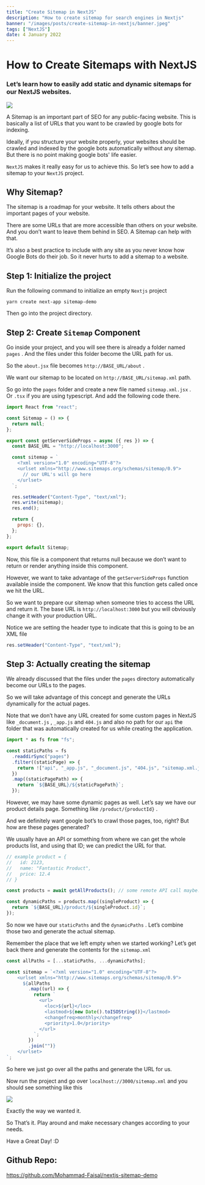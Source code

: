 ```yaml
---
title: "Create Sitemap in NextJS"
description: "How to create sitemap for search engines in Nextjs"
banner: "/images/posts/create-sitemap-in-nextjs/banner.jpeg"
tags: ["NextJS"]
date: 4 January 2022
---
```


# How to Create Sitemaps with NextJS

### Let’s learn how to easily add static and dynamic sitemaps for our NextJS websites.

![](/images/posts/create-sitemap-in-nextjs/banner.jpeg)

A Sitemap is an important part of SEO for any public-facing website. This is basically a list of URLs that you want to be crawled by google bots for indexing.

Ideally, if you structure your website properly, your websites should be crawled and indexed by the google bots automatically without any sitemap. But there is no point making google bots' life easier.

`NextJS` makes it really easy for us to achieve this. So let’s see how to add a sitemap to your `NextJS` project.

## Why Sitemap?

The sitemap is a roadmap for your website. It tells others about the important pages of your website.

There are some URLs that are more accessible than others on your website. And you don’t want to leave them behind in SEO. A Sitemap can help with that.

It’s also a best practice to include with any site as you never know how Google Bots do their job. So it never hurts to add a sitemap to a website.

## Step 1: Initialize the project

Run the following command to initialize an empty `Nextjs` project

```
yarn create next-app sitemap-demo
```

Then go into the project directory.

## Step 2: Create `Sitemap` Component

Go inside your project, and you will see there is already a folder named `pages` . And the files under this folder become the URL path for us.

So the `about.jsx` file becomes `http://BASE_URL/about` .

We want our sitemap to be located on `http://BASE_URL/sitemap.xml` path.

So go into the `pages` folder and create a new file named `sitemap.xml.jsx` . Or `.tsx` if you are using typescript. And add the following code there.

```javascript
import React from "react";

const Sitemap = () => {
  return null;
};

export const getServerSideProps = async ({ res }) => {
  const BASE_URL = "http://localhost:3000";

  const sitemap = `
    <?xml version="1.0" encoding="UTF-8"?>
    <urlset xmlns="http://www.sitemaps.org/schemas/sitemap/0.9">
      // our URL's will go here
    </urlset>
  `;

  res.setHeader("Content-Type", "text/xml");
  res.write(sitemap);
  res.end();

  return {
    props: {},
  };
};

export default Sitemap;
```

Now, this file is a component that returns null because we don’t want to return or render anything inside this component.

However, we want to take advantage of the `getServerSideProps` function available inside the component. We know that this function gets called once we hit the URL.

So we want to prepare our sitemap when someone tries to access the URL and return it. The base URL is `http://localhost:3000` but you will obviously change it with your production URL.

Notice we are setting the header type to indicate that this is going to be an XML file

```js
res.setHeader("Content-Type", "text/xml");
```

## Step 3: Actually creating the sitemap

We already discussed that the files under the `pages` directory automatically become our URLs to the pages.

So we will take advantage of this concept and generate the URLs dynamically for the actual pages.

Note that we don’t have any URL created for some custom pages in NextJS like `_document.js` , `_app.js` and `404.js` and also no path for our `api` the folder that was automatically created for us while creating the application.

```js
import * as fs from "fs";

const staticPaths = fs
  .readdirSync("pages")
  .filter((staticPage) => {
    return !["api", "_app.js", "_document.js", "404.js", "sitemap.xml.js"].includes(staticPage);
  })
  .map((staticPagePath) => {
    return `${BASE_URL}/${staticPagePath}`;
  });
```

However, we may have some dynamic pages as well. Let’s say we have our product details page. Something like `/product/{productId}` .

And we definitely want google bot’s to crawl those pages, too, right? But how are these pages generated?

We usually have an API or something from where we can get the whole products list, and using that ID; we can predict the URL for that.

```javascript
// example product = {
//   id: 2123,
//   name: "Fantastic Product",
//   price: 12.4
// }

const products = await getAllProducts(); // some remote API call maybe!

const dynamicPaths = products.map((singleProduct) => {
  return `${BASE_URL}/product/${singleProduct.id}`;
});
```

So now we have our `staticPaths` and the `dynamicPaths` . Let’s combine those two and generate the actual sitemap.

Remember the place that we left empty when we started working? Let’s get back there and generate the contents for the `sitemap.xml`

```js
const allPaths = [...staticPaths, ...dynamicPaths];

const sitemap = `<?xml version="1.0" encoding="UTF-8"?>
    <urlset xmlns="http://www.sitemaps.org/schemas/sitemap/0.9">
      ${allPaths
        .map((url) => {
          return `
            <url>
              <loc>${url}</loc>
              <lastmod>${new Date().toISOString()}</lastmod>
              <changefreq>monthly</changefreq>
              <priority>1.0</priority>
            </url>
          `;
        })
        .join("")}
    </urlset>
`;
```

So here we just go over all the paths and generate the URL for us.

Now run the project and go over `localhost://3000/sitemap.xml` and you should see something like this

![](/images/posts/create-sitemap-in-nextjs/1.png)

Exactly the way we wanted it.

So That’s it. Play around and make necessary changes according to your needs.

Have a Great Day! :D

## Github Repo:

https://github.com/Mohammad-Faisal/nextjs-sitemap-demo
